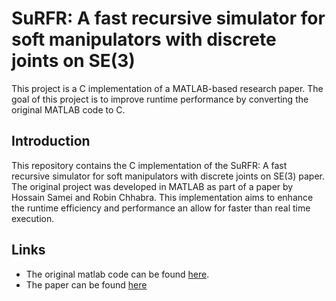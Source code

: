 # SuRFR: A fast recursive simulator for soft manipulators with discrete joints on SE(3)

This project is a C implementation of a MATLAB-based research paper. The goal of this project is to improve runtime performance by converting the original MATLAB code to C. 


## Introduction

This repository contains the C implementation of the SuRFR: A fast recursive simulator for soft manipulators with discrete joints on SE(3) paper. The original project was developed in MATLAB as part of a paper by Hossain Samei and Robin Chhabra. This implementation aims to enhance the runtime efficiency and performance an allow for faster than real time execution.


## Links
- The original matlab code can be found [here](https://github.com/HSamei/CosseratRod-RKMK.git).
- The paper can be found [here](https://www.researchgate.net/publication/371658455_SuRFR_A_Fast_Recursive_Simulator_for_Soft_Manipulators_with_Discrete_Joints_on_SE3)
